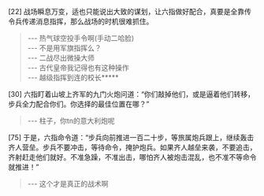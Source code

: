 
[22] 战场瞬息万变，适也只能说出大致的谋划，让六指做好配合，真要是全靠传令兵传递消息指挥，那么战场的时机很难抓住。
>--- 热气球空投手令啊(手动二哈脸)<br>
>--- 不是用军旗指挥么？<br>
>--- 二战尽出微操大师<br>
>--- 古代皇帝我记得也有这种操作<br>
>--- 越级指挥到连的校长*****<br>

[30] 六指盯着山坡上齐军的九门火炮问道：“你们敲掉他们，或是逼着他们转移，步兵全力配合你们。你选择的最佳位置在哪？”
>--- 柱子，你tn的意大利炮呢<br>

[75] 于是，六指命令道：“步兵向前推进一百二十步，等旅属炮兵跟上，继续轰击齐人营垒。步兵不要冲击，等待命令，掩护炮兵。如果齐人越垒来袭，不要追击，齐射赶走他们就好。不准急躁，不准出击，哪怕齐人被炮击混乱，也不准不等命令就推进！”
>--- 这个才是真正的战术啊<br>
